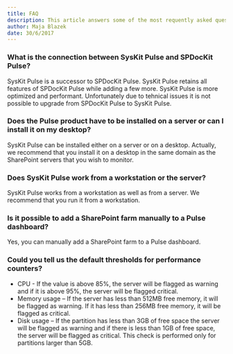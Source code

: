 ```yaml
---
title: FAQ
description: This article answers some of the most requently asked questions about SysKit Pulse.
author: Maja Blazek
date: 30/6/2017
---
```


### What is the connection between SysKit Pulse and SPDocKit Pulse?
SysKit Pulse is a successor to SPDocKit Pulse. SysKit Pulse retains all features of SPDocKit Pulse while adding a few more. SysKit Pulse is more optimized and performant. Unfortunately due to tehnical issues it is not possible to upgrade from SPDocKit Pulse to SysKit Pulse.

### Does the Pulse product have to be installed on a server or can I install it on my desktop?
SysKit Pulse can be installed either on a server or on a desktop. Actually, we recommend that you install it on a desktop in the same domain as the SharePoint servers that you wish to monitor.

### Does SysKit Pulse work from a workstation or the server?
SysKit Pulse works from a workstation as well as from a server. We recommend that you run it from a workstation.

### Is it possible to add a SharePoint farm manually to a Pulse dashboard?
Yes, you can manually add a SharePoint farm to a Pulse dashboard. 

### Could you tell us the default thresholds for performance counters?
 * CPU - If the value is above 85%, the server will be flagged as warning and if it is above 95%, the server will be flagged critical.
 * Memory usage – If the server has less than 512MB free memory, it will be flagged as warning. If it has less than 256MB free memory, it will be flagged as critical.
 * Disk usage – If the partition has less than 3GB of free space the server will be flagged as warning and if there is less than 1GB of free space, the server will be flagged as critical. This check is performed only for partitions larger than 5GB.